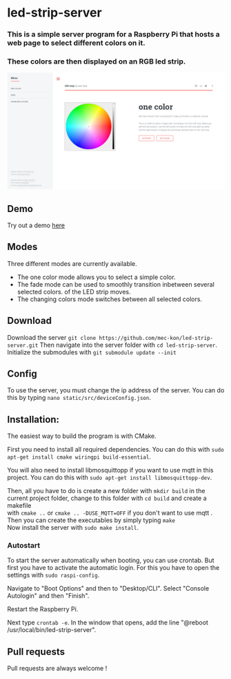 # led-strip-server
### This is a simple server program for a Raspberry Pi that hosts a web page to select different colors on it.
### These colors are then displayed on an RGB led strip.

![](demo/led_strip_website.png)

Demo
--------

Try out a demo <a href="https://mec-kon.github.io/led-strip-website/src/" target="_blank">here</a>

Modes
--------

Three different modes are currently available.
* The one color mode allows you to select a simple color.
* The fade mode can be used to smoothly transition inbetween several selected colors.
of the LED strip moves.
* The changing colors mode switches between all selected colors.

## Download ##
Download the server ```git clone https://github.com/mec-kon/led-strip-server.git```
Then navigate into the server folder with ```cd led-strip-server```.
Initialize the submodules with ```git submodule update --init```

## Config ##
To use the server, you must change the ip address of the server.
You can do this by typing ```nano static/src/deviceConfig.json```.

## Installation: ## 
The easiest way to build the program is with CMake.  

First you need to install all required dependencies.
You can do this with ```sudo apt-get install cmake wiringpi build-essential```.

You will also need to install libmosquittopp if you want to use mqtt in this project.
You can do this with ```sudo apt-get install libmosquittopp-dev```.

Then, all you have to do is create a new folder with ```mkdir build``` in the current project folder, change to this folder with ```cd build``` and create a makefile  
with ```cmake ..``` or ```cmake .. -DUSE_MQTT=OFF``` if you don't want to use mqtt .  
Then you can create the executables by simply typing ```make```  
Now install the server with ```sudo make install```.

### Autostart ###

To start the server automatically when booting, you can use crontab.
But first you have to activate the automatic login.
For this you have to open the settings with ```sudo raspi-config```.

Navigate to "Boot Options" and then to "Desktop/CLI".
Select "Console Autologin" and then "Finish".

Restart the Raspberry Pi.

Next type ```crontab -e```.
In the window that opens, add the line "@reboot /usr/local/bin/led-strip-server".

Pull requests
--------

Pull requests are always welcome !